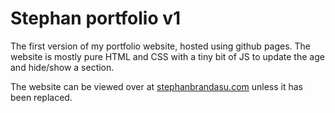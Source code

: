 # Stephan portfolio v1

The first version of my portfolio website, hosted using github pages. The website is mostly pure HTML and CSS with a tiny bit of JS to update the age and hide/show a section.

The website can be viewed over at [stephanbrandasu.com](stephanbrandasu.com) unless it has been replaced.
